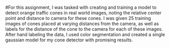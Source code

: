 #For this assignment, I was tasked with creating and training a model to detect orange traffic cones in real world images, noting the relative center point and distance to camera for these cones. I was given 25 training images of cones placed at varying distances from the camera, as well as labels for the distance of the cone to the camera for each of these images. After hand labeling the data, I used color segmentation and created a single gaussian model for my cone detector with promising results.
